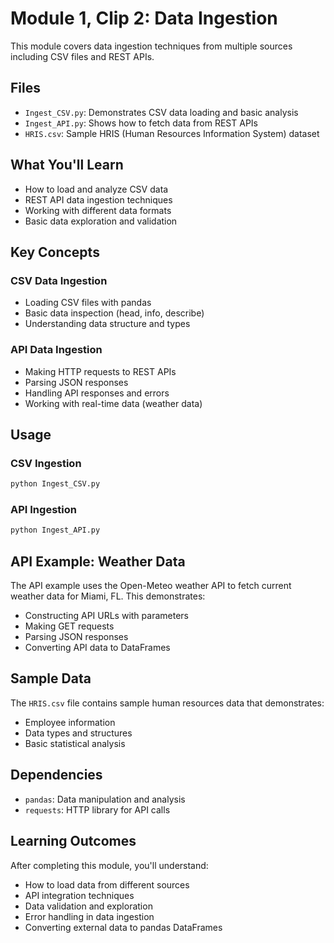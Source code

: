 # Module 1, Clip 2: Data Ingestion

This module covers data ingestion techniques from multiple sources including CSV files and REST APIs.

## Files

- `Ingest_CSV.py`: Demonstrates CSV data loading and basic analysis
- `Ingest_API.py`: Shows how to fetch data from REST APIs
- `HRIS.csv`: Sample HRIS (Human Resources Information System) dataset

## What You'll Learn

- How to load and analyze CSV data
- REST API data ingestion techniques
- Working with different data formats
- Basic data exploration and validation

## Key Concepts

### CSV Data Ingestion
- Loading CSV files with pandas
- Basic data inspection (head, info, describe)
- Understanding data structure and types

### API Data Ingestion
- Making HTTP requests to REST APIs
- Parsing JSON responses
- Handling API responses and errors
- Working with real-time data (weather data)

## Usage

### CSV Ingestion
```bash
python Ingest_CSV.py
```

### API Ingestion
```bash
python Ingest_API.py
```

## API Example: Weather Data

The API example uses the Open-Meteo weather API to fetch current weather data for Miami, FL. This demonstrates:
- Constructing API URLs with parameters
- Making GET requests
- Parsing JSON responses
- Converting API data to DataFrames

## Sample Data

The `HRIS.csv` file contains sample human resources data that demonstrates:
- Employee information
- Data types and structures
- Basic statistical analysis

## Dependencies

- `pandas`: Data manipulation and analysis
- `requests`: HTTP library for API calls

## Learning Outcomes

After completing this module, you'll understand:
- How to load data from different sources
- API integration techniques
- Data validation and exploration
- Error handling in data ingestion
- Converting external data to pandas DataFrames
